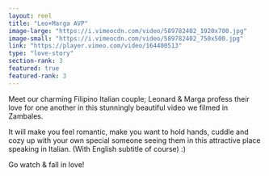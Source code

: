 ```yaml
---
layout: reel
title: "Leo+Marga AVP"
image-large: "https://i.vimeocdn.com/video/589782402_1920x700.jpg"
image-small: "https://i.vimeocdn.com/video/589782402_750x500.jpg"
link: "https://player.vimeo.com/video/164400513"
type: "love-story"
section-rank: 3
featured: true
featured-rank: 3
---
```

Meet our charming Filipino Italian couple; Leonard & Marga profess their love for one another in this stunningly beautiful video we filmed in Zambales.

It will make you feel romantic, make you want to hold hands, cuddle and cozy up with your own special someone seeing them in this attractive place speaking in Italian. (With English subtitle of course) :)

Go watch & fall in love!
